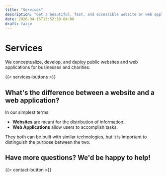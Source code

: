 ```yaml
---
title: "Services"
description: "Get a beautiful, fast, and accessible website or web application from Digital Masterpiece."
date: 2020-04-16T13:52:38-04:00
draft: false
---
```


# Services

We conceptualize, develop, and deploy public websites and web applications for businesses and charities.

{{< services-buttons >}}

## What's the difference between a website and a web application?

In our simplest terms:

- **Websites** are meant for the distribution of information.
- **Web Applications** allow users to accomplish tasks.

They both can be built with similar technologies, but it is important to distinguish the purpose between the two.

## Have more questions? We'd be happy to help!

{{< contact-button >}}